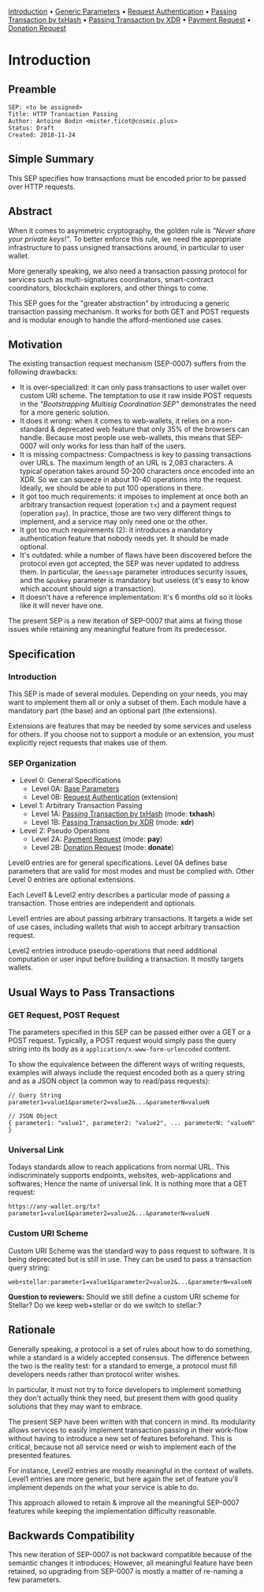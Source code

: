 [Introduction](README.md)
 • [Generic Parameters](level0A.md) • [Request Authentication](level0B.md)
 • [Passing Transaction by txHash](level1A.md)
 • [Passing Transaction by XDR](level1B.md)
 • [Payment Request](level2A.md)
 • [Donation Request](level2B.md)

# Introduction

## Preamble

```
SEP: <to be assigned>
Title: HTTP Transaction Passing
Author: Antoine Bodin <mister.ticot@cosmic.plus>
Status: Draft
Created: 2018-11-24
```

## Simple Summary

This SEP specifies how transactions must be encoded prior to be passed over HTTP
requests.

## Abstract

When it comes to asymmetric cryptography, the golden rule is *"Never share your
private keys!"*. To better enforce this rule, we need the appropriate
infrastructure to pass unsigned transactions around, in particular to user
wallet.

More generally speaking, we also need a transaction passing protocol for
services such as multi-signatures coordinators, smart-contract coordinators,
blockchain explorers, and other things to come.

This SEP goes for the "greater abstraction" by introducing a generic transaction
passing mechanism. It works for both GET and POST requests and is modular enough
to handle the afford-mentioned use cases.

## Motivation

The existing transaction request mechanism (SEP-0007) suffers from the following
drawbacks:

* It is over-specialized: it can only pass transactions to user wallet over
  custom URI scheme. The temptation to use it raw inside POST requests in the
  *"Bootstrapping Multisig Coordination SEP"* demonstrates the need for a more
  generic solution.
* It does it wrong: when it comes to web-wallets, it relies on a non-standard &
  deprecated web feature that only 35% of the browsers can handle. Because most
  people use web-wallets, this means that SEP-0007 will only works for less than
  half of the users.
* It is missing compactness: Compactness is key to passing transactions over
  URLs. The maximum length of an URL is 2,083 characters. A typical operation
  takes around 50-200 characters once encoded into an XDR. So we can squeeze in
  about 10-40 operations into the request. Ideally, we should be able to put 100
  operations in there.
* It got too much requirements: it imposes to implement at once both an
  arbitrary transaction request (operation `tx`) and a payment request
  (operation `pay`). In practice, those are two very different things to
  implement, and a service may only need one or the other.
* It got too much requirements (2): it introduces a mandatory authentication
  feature that nobody needs yet. It should be made optional.
* It's outdated: while a number of flaws have been discovered before the
  protocol even got accepted, the SEP was never updated to address them. In
  particular, the `&message` parameter introduces security issues, and the
  `&pubkey` parameter is mandatory but useless (it's easy to know which account
  should sign a transaction).
* It doesn't have a reference implementation: It's 6 months old so it looks like
  it will never have one.

The present SEP is a new iteration of SEP-0007 that aims at fixing those issues
while retaining any meaningful feature from its predecessor.

## Specification

### Introduction

This SEP is made of several modules. Depending on your needs, you may want to
implement them all or only a subset of them. Each module have a mandatory part
(the base) and an optional part (the extensions).

Extensions are features that may be needed by some services and useless for
others. If you choose not to support a module or an extension, you must
explicitly reject requests that makes use of them.

### SEP Organization

* Level 0: General Specifications
  * Level 0A: [Base Parameters](level0A.md)
  * Level 0B: [Request Authentication](level0B.md) (extension)
* Level 1: Arbitrary Transaction Passing
  * Level 1A: [Passing Transaction by txHash](level1A.md) (mode: **txhash**)
  * Level 1B: [Passing Transaction by XDR](level1B.md) (mode: **xdr**)
* Level 2: Pseudo Operations
  * Level 2A: [Payment Request](level2A.md) (mode: **pay**)
  * Level 2B: [Donation Request](level2B.md) (mode: **donate**)

Level0 entries are for general specifications. Level 0A defines base parameters
that are valid for most modes and must be complied with. Other Level 0 entries
are optional extensions.

Each Level1 & Level2 entry describes a particular mode of passing a transaction.
Those entries are independent and optionals.

Level1 entries are about passing arbitrary transactions. It targets a wide set
of use cases, including wallets that wish to accept arbitrary transaction
request.

Level2 entries introduce pseudo-operations that need additional computation or
user input before building a transaction. It mostly targets wallets.


## Usual Ways to Pass Transactions

### GET Request, POST Request

The parameters specified in this SEP can be passed either over a GET or a POST
request. Typically, a POST request would simply pass the query string into its
body as a `application/x-www-form-urlencoded` content.

To show the equivalence between the different ways of writing requests, examples
will always include the request encoded both as a query string and as a JSON
object (a common way to read/pass requests):

```
// Query String
parameter1=value1&parameter2=value2&...&parameterN=valueN

// JSON Object
{ parameter1: "value1", parameter2: "value2", ... parameterN: "valueN" }
```

### Universal Link

Todays standards allow to reach applications from normal URL. This
indiscriminately supports endpoints, websites, web-applications and softwares;
Hence the name of universal link. It is nothing more that a GET request:

```
https://any-wallet.org/tx?parameter1=value1&parameter2=value2&...&parameterN=valueN
```

### Custom URI Scheme

Custom URI Scheme was the standard way to pass request to software. It is being
deprecated but is still in use. They can be used to pass a transaction query
string:

```
web+stellar:parameter1=value1&parameter2=value2&...&parameterN=valueN
```

**Question to reviewers:** Should we still define a custom URI scheme for
Stellar? Do we keep web+stellar or do we switch to stellar:?


## Rationale

Generally speaking, a protocol is a set of rules about how to do something,
while a standard is a widely accepted consensus. The difference between the two
is the reality test: for a standard to emerge, a protocol must fill developers
needs rather than protocol writer wishes.

In particular, it must not try to force developers to implement something they
don't actually think they need, but present them with good quality solutions
that they may want to embrace.

The present SEP have been written with that concern in mind. Its modularity
allows services to easily implement transaction passing in their work-flow
without having to introduce a new set of features beforehand. This is critical,
because not all service need or wish to implement each of the presented
features.

For instance, Level2 entries are mostly meaningful in the context of wallets.
Level1 entries are more generic, but here again the set of feature you'll
implement depends on the what your service is able to do.

This approach allowed to retain & improve all the meaningful SEP-0007 features
while keeping the implementation difficulty reasonable.

## Backwards Compatibility

This new iteration of SEP-0007 is not backward compatible because of the
semantic changes it introduces; However, all meaningful feature have been
retained, so upgrading from SEP-0007 is mostly a matter of re-naming a few
parameters.
